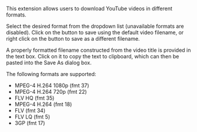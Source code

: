 This extension allows users to download YouTube videos in different formats.

Select the desired format from the dropdown list (unavailable formats are disabled). Click on the button to save using the default video filename, or right click on the button to save as a different filename.

A properly formatted filename constructed from the video title is provided in the text box. Click on it to copy the text to clipboard, which can then be pasted into the Save As dialog box.

The following formats are supported:

  * MPEG-4 H.264 1080p (fmt 37)
  * MPEG-4 H.264 720p (fmt 22)
  * FLV HQ (fmt 35)
  * MPEG-4 H.264 (fmt 18)
  * FLV (fmt 34)
  * FLV LQ (fmt 5)
  * 3GP (fmt 17)